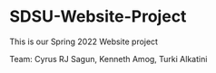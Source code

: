 # SDSU-Website-Project
This is our Spring 2022 Website project

Team: Cyrus RJ Sagun, Kenneth Amog, Turki Alkatini
